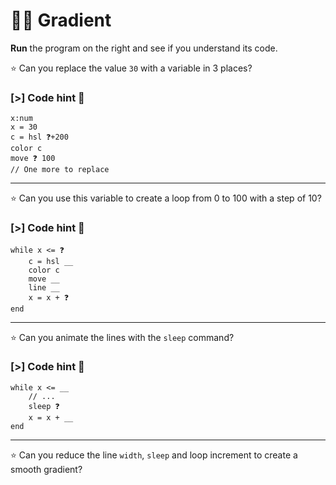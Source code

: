 # 🌈🫵 Gradient

**Run** the program on the right and see if you understand its code.

⭐ Can you replace the value `30` with a variable in 3 places?

### [>] Code hint 🧚

```evy
x:num
x = 30
c = hsl ❓+200
color c
move ❓ 100
// One more to replace
```

---

⭐ Can you use this variable to create a loop from 0 to 100 with a step of 10?

### [>] Code hint 🧚

```evy
while x <= ❓
    c = hsl __
    color c
    move __
    line __
    x = x + ❓
end
```

---

⭐ Can you animate the lines with the `sleep` command?

### [>] Code hint 🧚

```evy
while x <= __
    // ...
    sleep ❓
    x = x + __
end
```

---

⭐ Can you reduce the line `width`, `sleep` and loop increment to create a
smooth gradient?
